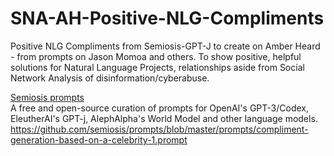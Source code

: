 # SNA-AH-Positive-NLG-Compliments
Positive NLG Compliments from Semiosis-GPT-J to create on Amber Heard - from prompts on Jason Momoa and others. To show positive, helpful solutions for Natural Language Projects, relationships aside from Social Network Analysis of disinformation/cyberabuse.

<a href="https://github.com/semiosis/prompts">Semiosis prompts</a><br>
A free and open-source curation of prompts for OpenAI's GPT-3/Codex, EleutherAI's GPT-j, AlephAlpha's World Model and other language models.<br>
https://github.com/semiosis/prompts/blob/master/prompts/compliment-generation-based-on-a-celebrity-1.prompt
